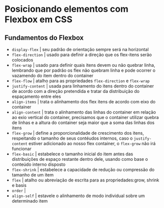 # Posicionando elementos com Flexbox em CSS

## Fundamentos do Flexbox

- `display-flex` | seu padrão de orientação sempre será na horizontal
- `flex-direction` | usado para definir a direção que os flex-itens serão colocados
- `flex-wrap` | usado para definir quais itens devem ou não quebrar linha, lembrando que por padrão os flex não quebram linha e pode ocorrer o vazamendo do item dentro do container
- `flex-flow` | atalho para as propriedades ``flex-direction`` e `flex-wrap`
- `justify-content` | usada para linhamento do itens dentro do container de acordo com a direção pretendida e tratar da distribuição do espaçamento entre eles
- `align-items` | trata o alinhamento dos flex itens de acordo com eixo do container
- `align-content` | trata o alinhamento das linhas do container em relação ao exio vertical do container, precisamos que o container utilizar quebra de linhas e a altura do container seja maior que a soma das linhas dos itens
- `flex-grow` | define a proporcionalidade de crescimento dos itens, respeitando o tamanho de seus contéudos internos, caso o `justify-content` estiver adicionado ao nosso flex container, o `flex-grow` não irá funcionar
- `flex-basic` | estabelece o tamanho inicial do item antes das distribuições de espaço restante dentro dele, usando como base o conteúdo interno disposto
- `flex-shrink` | estabelece a capacidade de redução ou compressão do tamanho de um item
- `flex` | atalho ou abreviação de escrita para as propriedades:grow, shrink e basis
- `order` | 
- `align-self` | estavele o alinhamento de modo individual sobre um determinado item

